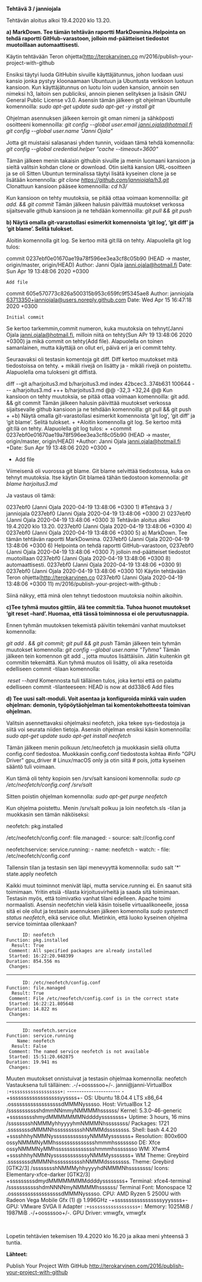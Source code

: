 **Tehtävä 3 / janniojala**

Tehtävän aloitus alkoi 19.4.2020 klo 13.20.

**a) MarkDown. Tee tämän tehtävän raportti MarkDownina.Helpointa on tehdä raportti GitHub-varastoon, jolloin md-päätteiset tiedostot muotoillaan automaattisesti.**

Käytin tehtävään Teron ohjetta(http://terokarvinen.co
m/2016/publish-your-project-with-github

Ensiksi täytyi luoda GitHubin sivuille käyttäjätunnus, johon luodaan uusi kansio jonka pystyy kloonaamaan Ubuntuun ja Ubuntusta verkkoon luotuun kansioon. Kun käyttäjätunnus on luotu loin uuden kansion, annoin sen nimeksi h3, laitoin sen publiciksi, annoin pienen selityksen ja lisäsin GNU General Public License v3.0.
Asensin tämän jälkeen git ohjelman Ubuntulle komennoilla:
    *sudo apt-get update*
    *sudo apt-get -y install git*

Ohjelman asennuksen jälkeen kerroin git oman nimeni ja sähköposti osoitteeni komennoilla:
    *git config --global user.email janni.ojala@hotmail.fi*
    *git config --global user.name "Janni Ojala"*

Jotta git muistaisi salasanasi yhden tunnin, voidaan tämä tehdä komennolla:
    *git config --global credential.helper "cache --timeout=3600"*

Tämän jälkeen menin takaisin githubin sivuille ja menin luomaani kansioon ja sieltä valitsin kohdan clone or download. Otin sieltä kansion URL-osoitteen ja se oli 
Sitten Ubuntun terminalissa täytyi lisätä kyseinen clone ja se lisätään komennolla:
    *git clone https://github.com/janniojala/h3.git*
Clonattuun kansioon pääsee komennoilla:
    *cd h3/*

Kun kansioon on tehty muutoksia, se pitää ottaa voimaan komennoilla:
    *git add. && git commit*
Tämän jälkeen halusin päivittää muutokset verkossa sijaitsevalle github kansioon ja ne tehdään komennoilla:
    *git pull && git push*

**b) Näytä omalla git-varastollasi esimerkit komennoista ‘git log’, ‘git diff’ ja ‘git blame’. Selitä tulokset.**

Aloitin komennolla git log. Se kertoo mitä git:llä on tehty. Alapuolella git log tulos:

commit 0237ebf0e01670ae19a78f596ee3ea3cf8c05b90 (HEAD -> master, origin/master, origin/HEAD)
Author: Janni Ojala <janni.ojala@hotmail.fi>
Date:   Sun Apr 19 13:48:06 2020 +0300

    Add file

commit 605e570773c826a500315b953c659fc9f5345ae8
Author: janniojala <63713350+janniojala@users.noreply.github.com>
Date:   Wed Apr 15 16:47:18 2020 +0300

    Initial commit

Se kertoo tarkemmin,commit numeron,  kuka muutoksia on tehnyt(Janni Ojala <janni.ojala@hotmail.fi>, milloin niitä on tehty(Sun APr 19 13:48:06 2020 +0300) ja mikä commit on tehty(Add file). Alapuolella on toinen samanlainen, mutta käyttäjä on ollut eri, päivä eri ja eri commit tehty.

Seuraavaksi oli testasin komentoja git diff. Diff kertoo muutokset mitä tiedostoissa on tehty. + mikäli rivejä on lisätty ja - mikäli rivejä on poistettu. Alapuolella oma tulokseni git diffistä.

diff --git a/harjoitus3.md b/harjoitus3.md
index 42bcec3..374b631 100644
--- a/harjoitus3.md
+++ b/harjoitus3.md
@@ -32,3 +32,24 @@ Kun kansioon on tehty muutoksia, se pitää ottaa voimaan komennoilla:
        git add. && git commit
 Tämän jälkeen halusin päivittää muutokset verkossa sijaitsevalle github kansioon ja ne tehdään komennoilla:
        git pull && git push
+
+b) Näytä omalla git-varastollasi esimerkit komennoista ‘git log’, ‘git diff’ ja ‘git blame’. Selitä tulokset.
+
+Aloitin komennolla git log. Se kertoo mitä git:llä on tehty. Alapuolella git log tulos:
+
+commit 0237ebf0e01670ae19a78f596ee3ea3cf8c05b90 (HEAD -> master, origin/master, origin/HEAD)
+Author: Janni Ojala <janni.ojala@hotmail.fi>
+Date:   Sun Apr 19 13:48:06 2020 +0300
+
+    Add file

Viimeisenä oli vuorossa git blame. Git blame selvittää tiedostossa, kuka on tehnyt muutoksia. Itse käytin Git blameä tähän tiedostoon komennolla:
    *git blame harjoitus3.md*

Ja vastaus oli tämä:

0237ebf0 (Janni Ojala       2020-04-19 13:48:06 +0300  1) #Tehtävä 3 / janniojala
0237ebf0 (Janni Ojala       2020-04-19 13:48:06 +0300  2) 
0237ebf0 (Janni Ojala       2020-04-19 13:48:06 +0300  3) Tehtävän aloitus alkoi 19.4.2020 klo 13.20.
0237ebf0 (Janni Ojala       2020-04-19 13:48:06 +0300  4) 
0237ebf0 (Janni Ojala       2020-04-19 13:48:06 +0300  5) a) MarkDown. Tee tämän tehtävän raportti MarkDownina.
0237ebf0 (Janni Ojala       2020-04-19 13:48:06 +0300  6) Helpointa on tehdä raportti GitHub-varastoon, 
0237ebf0 (Janni Ojala       2020-04-19 13:48:06 +0300  7) jolloin md-päätteiset tiedostot muotoillaan
0237ebf0 (Janni Ojala       2020-04-19 13:48:06 +0300  8) automaattisesti.
0237ebf0 (Janni Ojala       2020-04-19 13:48:06 +0300  9) 
0237ebf0 (Janni Ojala       2020-04-19 13:48:06 +0300 10) Käytin tehtävään Teron ohjetta(http://terokarvinen.co
0237ebf0 (Janni Ojala       2020-04-19 13:48:06 +0300 11) m/2016/publish-your-project-with-github
:

Siinä näkyy, että minä olen tehnyt tiedostoon muutoksia noihin aikoihin.

**c)Tee tyhmä muutos gittiin, älä tee commit:tia. Tuhoa huonot muutokset ‘git reset –hard’. Huomaa, että tässä toiminnossa ei ole peruutusnappia.**

Ennen tyhmän muutoksen tekemistä päivitin tekemäni vanhat muutokset komennolla:

   *git add . && git commit; git pull && git push*
Tämän jälkeen tein tyhmän muutokset komennolla:
    *git config  --global user.name "Tyhma"*
Tämän jälkeen tein komennon git add ., jotta muutos lisättäisiin. Jätin kuitenkin git commitin tekemättä. 
Kun tyhmä muutos oli lisätty, oli aika resetoida edelliseen commit -tilaan komennolla:

​    *reset --hard*
Komennosta tuli tälläinen tulos, joka kertoi että on palattu edelliseen commit -tilanteeseen:
HEAD is now at dd338c6 Add files

**d) Tee uusi salt-moduli. Voit asentaa ja konfiguroida minkä vain uuden ohjelman: demonin, työpöytäohjelman tai komentokehotteesta toimivan ohjelman.**

Valitsin asennettavaksi ohjelmaksi neofetch, joka tekee sys-tiedostoja ja siitä voi seurata niiden tietoja.
Asensin ohjelman ensiksi käsin komennoilla:
    *sudo apt-get update*
    *sudo apt-get install neofetch*

Tämän jälkeen menin polkuun /etc/neofetch ja muokkasin siellä ollutta config.conf tiedostoa.
Muokkasin config.conf tiedostosta kohtaa #info "GPU Driver" gpu_driver  # Linux/macOS only ja otin siitä # pois, jotta kyseinen sääntö tuli voimaan. 

Kun tämä oli tehty kopioin sen /srv/salt kansiooni komennolla:
    *sudo cp /etc/neofetch/config.conf /srv/salt*

Sitten poistin ohjelman komennolla:
    *sudo apt-get purge neofetch*

Kun ohjelma poistettu. Menin /srv/salt polkuu ja loin neofetch.sls -tilan ja muokkasin sen tämän näköiseksi:

neofetch:
  pkg.installed

/etc/neofetch/config.conf:
  file.managed:
    - source: salt://config.conf  

neofetchservice:
  service.running:
    - name: neofetch
    - watch:
      - file: /etc/neofetch/config.conf 

Tallensin tilan ja testasin sen läpi menevyyttä komennolla:
    sudo salt '*' state.apply neofetch

Kaikki muut toiminnot menivät läpi, mutta service.running ei. En saanut sitä toimimaan. Yritin etsiä -tilasta kirjoitusvirheitä ja saada sitä toimimaan. Testasin myös, että toimivatko vanhat tilani edelleen. Apache toimi normaalisti. Asensin neofetchin vielä käsin toiselle virtuaalikoneelle, jossa sitä ei ole ollut ja testasin asennuksen jälkeen komennolla *sudo systemctl status neofetch*, eikä service ollut. Mietinkin, että luoko kyseinen ohjelma service toimintaa ollenkaan?

          ID: neofetch
    Function: pkg.installed
      Result: True
     Comment: All specified packages are already installed
     Started: 16:22:20.948399
    Duration: 854.556 ms
     Changes:   
----------
          ID: /etc/neofetch/config.conf
    Function: file.managed
      Result: True
     Comment: File /etc/neofetch/config.conf is in the correct state
     Started: 16:22:21.805648
    Duration: 14.822 ms
     Changes:
----------
          ID: neofetch.service
    Function: service.running
        Name: neofetch
      Result: False
     Comment: The named service neofetch is not available
     Started: 15:51:20.662875
    Duration: 19.941 ms
     Changes: 

Muuten muutokset onnistuivat ja testasin ohjelmaa komennolla:
    neofetch
Vastauksena tuli tälläinen:
            .-/+oossssoo+/-.               janni@janni-VirtualBox 
        `:+ssssssssssssssssss+:`           ---------------------- 
      -+ssssssssssssssssssyyssss+-         OS: Ubuntu 18.04.4 LTS x86_64 
    .ossssssssssssssssssdMMMNysssso.       Host: VirtualBox 1.2 
   /ssssssssssshdmmNNmmyNMMMMhssssss/      Kernel: 5.3.0-46-generic 
  +ssssssssshmydMMMMMMMNddddyssssssss+     Uptime: 3 hours, 16 mins 
 /sssssssshNMMMyhhyyyyhmNMMMNhssssssss/    Packages: 1721 
.ssssssssdMMMNhsssssssssshNMMMdssssssss.   Shell: bash 4.4.20 
+sssshhhyNMMNyssssssssssssyNMMMysssssss+   Resolution: 800x600 
ossyNMMMNyMMhsssssssssssssshmmmhssssssso   DE: Xfce 
ossyNMMMNyMMhsssssssssssssshmmmhssssssso   WM: Xfwm4 
+sssshhhyNMMNyssssssssssssyNMMMysssssss+   WM Theme: Greybird 
.ssssssssdMMMNhsssssssssshNMMMdssssssss.   Theme: Greybird [GTK2/3] 
 /sssssssshNMMMyhhyyyyhdNMMMNhssssssss/    Icons: Elementary-xfce-darker [GTK2/3] 
  +sssssssssdmydMMMMMMMMddddyssssssss+     Terminal: xfce4-terminal 
   /ssssssssssshdmNNNNmyNMMMMhssssss/      Terminal Font: Monospace 12 
    .ossssssssssssssssssdMMMNysssso.       CPU: AMD Ryzen 5 2500U with Radeon Vega Mobile Gfx (1) @ 1.996GHz 
      -+sssssssssssssssssyyyssss+-         GPU: VMware SVGA II Adapter 
        `:+ssssssssssssssssss+:`           Memory: 1025MiB / 1987MiB 
            .-/+oossssoo+/-.               GPU Driver: vmwgfx, vmwgfx 

​                                                                   

Lopetin tehtävien tekemisen 19.4.2020 klo 16.20 ja aikaa meni yhteensä 3 tuntia.

**Lähteet:**

Publish Your Project With GitHub
http://terokarvinen.com/2016/publish-your-project-with-github

